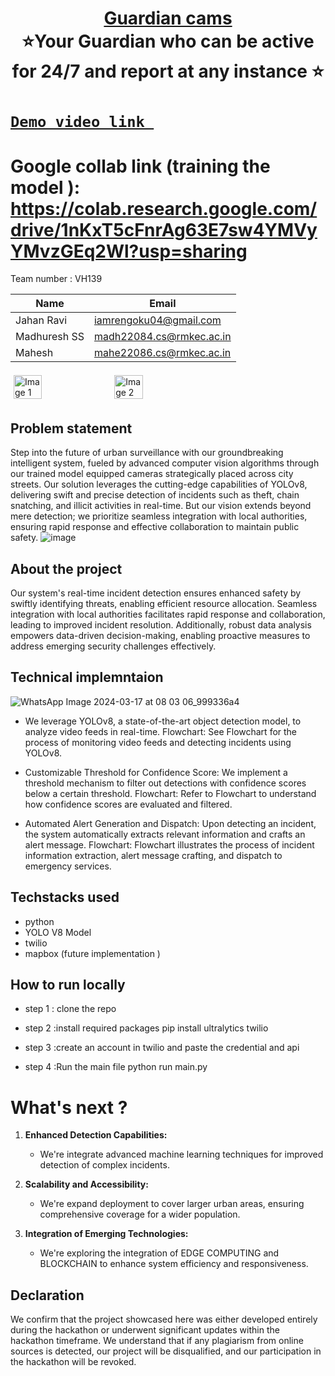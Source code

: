 <h1 align="center" style="border-bottom: none">
    <b>
        <a href="https://www.google.com"> Guardian cams </a><br>
    </b>
    ⭐Your Guardian who can be active for 24/7 and report at any instance ⭐ <br>
</h1>

# [`Demo video link `](http://www.google.com) 
# Google collab link (training the model ): https://colab.research.google.com/drive/1nKxT5cFnrAg63E7sw4YMVyYMvzGEq2Wl?usp=sharing 

Team number : VH139

| Name    | Email           |
|---------|-----------------|
| Jahan Ravi | iamrengoku04@gmail.com |
| Madhuresh SS | madh22084.cs@rmkec.ac.in |
| Mahesh | mahe22086.cs@rmkec.ac.in |

<div style="display: flex; flex-wrap: wrap;">
    <img src="https://github.com/helloworld2j/iiitdm_bitencoders/assets/119477908/12fe1f1b-9adb-4b28-9cf6-a10de248d78d" alt="Image 1" style="width: 30%; margin: 5px;">
    <img src="https://github.com/helloworld2j/iiitdm_bitencoders/assets/119477908/4eeab30d-2846-490c-af3b-64eda15fcbd5" alt="Image 2" style="width: 30%; margin: 5px;">
</div>


## Problem statement 
Step into the future of urban surveillance with our groundbreaking intelligent system, fueled by advanced computer vision algorithms through our trained model equipped cameras strategically placed across city streets. Our solution leverages the cutting-edge capabilities of YOLOv8, delivering swift and precise detection of incidents such as theft, chain snatching, and illicit activities in real-time. But our vision extends beyond mere detection; we prioritize seamless integration with local authorities, ensuring rapid response and effective collaboration to maintain public safety.
![image](https://github.com/helloworld2j/iiitdm_bitencoders/assets/119477908/932b55b3-370d-4528-933d-d2aa3ffcba26)
## About the project
Our system's real-time incident detection ensures enhanced safety by swiftly identifying threats, enabling efficient resource allocation. Seamless integration with local authorities facilitates rapid response and collaboration, leading to improved incident resolution. Additionally, robust data analysis empowers data-driven decision-making, enabling proactive measures to address emerging security challenges effectively.

## Technical implemntaion 
![WhatsApp Image 2024-03-17 at 08 03 06_999336a4](https://github.com/helloworld2j/iiitdm_bitencoders/assets/119477908/ba3f28aa-e204-4938-80fc-aca9447ba164)


- We leverage YOLOv8, a state-of-the-art object detection model, to analyze video feeds in real-time.
Flowchart: See Flowchart  for the process of monitoring video feeds and detecting incidents using YOLOv8.

- Customizable Threshold for Confidence Score:
We implement a threshold mechanism to filter out detections with confidence scores below a certain threshold.
Flowchart: Refer to Flowchart  to understand how confidence scores are evaluated and filtered.

- Automated Alert Generation and Dispatch:
Upon detecting an incident, the system automatically extracts relevant information and crafts an alert message.
Flowchart: Flowchart  illustrates the process of incident information extraction, alert message crafting, and dispatch to emergency services.



## Techstacks used 
- python
- YOLO V8 Model
- twilio
- mapbox (future implementation )

## How to run locally 
- step 1 : clone the repo
- step 2 :install required packages
  pip install ultralytics twilio
  
- step 3 :create an account in twilio and paste the credential and api
- step 4 :Run the main file
  python run main.py

# What's next ?
1. **Enhanced Detection Capabilities:**
   - We're integrate advanced machine learning techniques for improved detection of complex incidents.
   
2. **Scalability and Accessibility:**
   - We're expand deployment to cover larger urban areas, ensuring comprehensive coverage for a wider population.
   
3. **Integration of Emerging Technologies:**
   - We're exploring the integration of EDGE COMPUTING and BLOCKCHAIN to enhance system efficiency and responsiveness.

## Declaration
We confirm that the project showcased here was either developed entirely during the hackathon or underwent significant updates within the hackathon timeframe. We understand that if any plagiarism from online sources is detected, our project will be disqualified, and our participation in the hackathon will be revoked.
